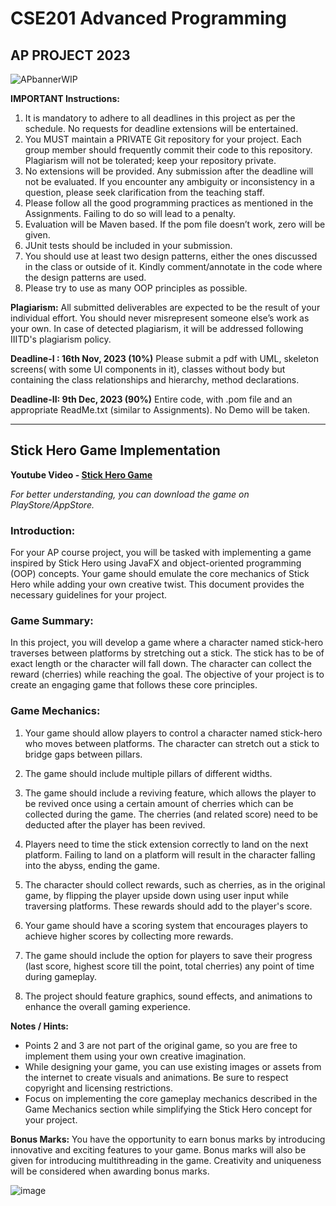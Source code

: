 # CSE201 Advanced Programming
## AP PROJECT 2023

![APbannerWIP](https://github.com/aroraomansh/CSE201_Project/assets/119057485/baffcdea-aee0-48a5-87de-91837f241302)

**IMPORTANT Instructions:**
1. It is mandatory to adhere to all deadlines in this project as per the schedule. No requests for deadline extensions will be entertained.
2. You MUST maintain a PRIVATE Git repository for your project. Each group member should frequently commit their code to this repository. Plagiarism will not be tolerated; keep your repository private.
3. No extensions will be provided. Any submission after the deadline will not be evaluated. If you encounter any ambiguity or inconsistency in a question, please seek clarification from the teaching staff.
4. Please follow all the good programming practices as mentioned in the Assignments. Failing to do so will lead to a penalty. 
5. Evaluation will be Maven based. If the pom file doesn’t work, zero will be given.
6. JUnit tests should be included in your submission.  
7. You should use at least two design patterns, either the ones discussed in the class or outside of it. Kindly comment/annotate in the code where the design patterns are used.
8. Please try to use as many OOP principles as possible. 

**Plagiarism:** All submitted deliverables are expected to be the result of your individual effort. You should never misrepresent someone else’s work as your own. In case of detected plagiarism, it will be addressed following IIITD's plagiarism policy.

**Deadline-I : 16th Nov, 2023 (10%)**
Please submit a pdf with UML, skeleton screens( with some UI components in it), classes without body but containing the class relationships and hierarchy, method declarations.

**Deadline-II: 9th Dec, 2023 (90%)**
Entire code, with .pom file and an appropriate ReadMe.txt (similar to Assignments). No Demo will be taken.

---

## Stick Hero Game Implementation

**Youtube Video - [Stick Hero Game](https://youtu.be/VvbPMrWXQVU?si=bB41wvJRrWv4rjtZ)**

_For better understanding, you can download the game on PlayStore/AppStore._

### Introduction:

For your AP course project, you will be tasked with implementing a game inspired by Stick Hero using JavaFX and object-oriented programming (OOP) concepts. Your game should emulate the core mechanics of Stick Hero while adding your own creative twist. This document provides the necessary guidelines for your project.

### Game Summary:

In this project, you will develop a game where a character named stick-hero traverses between platforms by stretching out a stick. The stick has to be of exact length or the character will fall down. The character can collect the reward (cherries) while reaching the goal. The objective of your project is to create an engaging game that follows these core principles.

### Game Mechanics:

1. Your game should allow players to control a character named stick-hero who moves between platforms. The character can stretch out a stick to bridge gaps between pillars.

2. The game should include multiple pillars of different widths.

3. The game should include a reviving feature, which allows the player to be revived once using a certain amount of cherries which can be collected during the game. The cherries (and related score) need to be deducted after the player has been revived. 

4. Players need to time the stick extension correctly to land on the next platform. Failing to land on a platform will result in the character falling into the abyss, ending the game.

5. The character should collect rewards, such as cherries, as in the original game, by flipping the player upside down using user input while traversing platforms. These rewards should add to the player's score. 

6. Your game should have a scoring system that encourages players to achieve higher scores by collecting more rewards.

8. The game should include the option for players to save their progress (last score, highest score till the point, total cherries) any point of time during gameplay.

9. The project should feature graphics, sound effects, and animations to enhance the overall gaming experience.

**Notes / Hints:**
- Points 2 and 3 are not part of the original game, so you are free to implement them using your own creative imagination.
- While designing your game, you can use existing images or assets from the internet to create visuals and animations. Be sure to respect copyright and licensing restrictions.
- Focus on implementing the core gameplay mechanics described in the Game Mechanics section while simplifying the Stick Hero concept for your project.

**Bonus Marks:**
You have the opportunity to earn bonus marks by introducing innovative and exciting features to your game. Bonus marks will also be given for introducing multithreading in the game. Creativity and uniqueness will be considered when awarding bonus marks.

![image](https://github.com/aroraomansh/CSE201_Project/assets/119057485/615e10aa-6f1d-4a29-9c85-7ccc6b4e4520)

